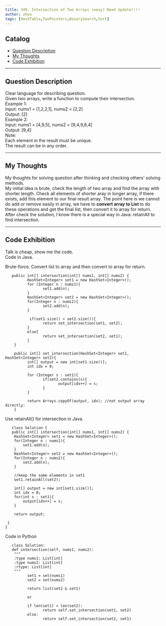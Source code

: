 ```yaml
---
title: 349. Intersection of Two Arrays (easy) Need Update!!!!                
author: zhou      
tags: [HashTable,TwoPointers,BinarySearch,Sort]          
---
```


       

## Catalog  
+ [Question Description](#partI)
+ [My Thoughts](#partII)
+ [Code Exhibition](#partIII)

----------------------------------

## Question Description
Clear language for describing question.    
Given two arrays, write a function to compute their intersection.    
Example 1:      
Input: nums1 = [1,2,2,1], nums2 = [2,2]    
Output: [2]   
Example 2:   
Input: nums1 = [4,9,5], nums2 = [9,4,9,8,4]    
Output: [9,4]    
Note:    
Each element in the result must be unique.    
The result can be in any order.     


----------------------------------

## My Thoughts
My thoughts for solving question after thinking and checking others' solving methods.        
My initial idea is brute, check the length of two array and find the array with shorter length. Check all elements of shorter aray in longer array, if there exists, add this element to our final result array. The point here is we cannot do add or remove easily in array, we have to <b> convert array to List </b> to do these operations and get the final list, then convert it to array for return.     
After check the solution, I know there is a special way in Java: retainAll to find intersection. 






----------------------------------

## Code Exhibition
Talk is cheap, show me the code.    
Code in Java.     

Brute-force. Convert list to array and then convert to array for return.   

       public int[] intersection(int[] nums1, int[] nums2) {
              HashSet<Integer> set1 = new HashSet<Integer>();
              for (Integer n : nums1){
                     set1.add(n);
              }
              HashSet<Integer> set2 = new HashSet<Integer>();
              for(Integer n : nums2){
                     set2.add(n);
              }     
              
               if(set1.size() < set2.size()){
                     return set_intersection(set1, set2);
              }
              else{
                     return set_intersection(set2, set1);
              }
        }
        
        public int[] set_intersection(HashSet<Integer> set1, HashSet<Integer> set2){
              int[] output = new int[set1.size()];
              int idx = 0;
              
              for (Integer s : set1){
                     if(set2.contains(s){
                            output[idx++] = s;
                     }
              }
              
              return Arrays.copyOf(output, idx); //not output array directly: 
        }

Use retainAll() for intersection in Java.   

       class Solution {
       public int[] intersection(int[] nums1, int[] nums2) {
        HashSet<Integer> set1 = new HashSet<Integer>();
        for(Integer n : nums1){
            set1.add(n);
        }
        HashSet<Integer> set2 = new HashSet<Integer>();
        for(Integer n : nums2){
            set2.add(n);
        }
        
        //keep the same elements in set1
        set1.retainAll(set2);
        
        int[] output = new int[set1.size()];
        int idx = 0;
        for(int s : set1){
            output[idx++] = s;
        }
        
        return output;   
    
     }
    }
              
Code in Python    

       class Solution:
       def intersection(self, nums1, nums2):
        """
        :type nums1: List[int]
        :type nums2: List[int]
        :rtype: List[int]
        """  
              set1 = set(nums1)
              set2 = set(nums2)
              
              return list(set2 & set1)
              
              or 
              
              if len(set1) < len(set2):
                     return self.set_intersection(set1, set2)
              else:
                     return self.set_intersection(set2, set1)



